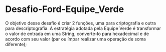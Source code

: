 # Desafio-Ford-Equipe_Verde

O objetivo desse desafio é criar 2 funções, uma para criptografia e outra para descriptografia.
A estratégia adotada pela Equipe Verde é transformar o valor de entrada em uma String, converte-lo para hexadecimal e de acordo com seu valor (par ou ímpar realizar uma operação de soma diferente);

